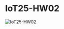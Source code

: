 # IoT25-HW02
![IoT25-HW02](https://github.com/user-attachments/assets/ac3985d6-0eaa-4f61-9575-9e074f1d2654)

